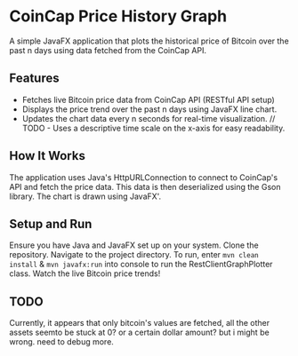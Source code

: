 # CoinCap Price History Graph
A simple JavaFX application that plots the historical price of Bitcoin over the past n days using data fetched from the CoinCap API.

## Features
- Fetches live Bitcoin price data from CoinCap API (RESTful API setup)
- Displays the price trend over the past n days using JavaFX line chart.
- Updates the chart data every n seconds for real-time visualization.
// TODO - Uses a descriptive time scale on the x-axis for easy readability.

## How It Works
The application uses Java's HttpURLConnection to connect to CoinCap's API and fetch the price data. This data is then deserialized using the Gson library. The chart is drawn using JavaFX'.

## Setup and Run
Ensure you have Java and JavaFX set up on your system.
Clone the repository.
Navigate to the project directory.
To run, enter `mvn clean install` & `mvn javafx:run` into console to run the RestClientGraphPlotter class.
Watch the live Bitcoin price trends!


## TODO

Currently, it appears that only bitcoin's values are fetched, all the other assets seemto be stuck at 0? or a certain dollar amount? but i might be wrong. need to debug more.